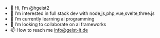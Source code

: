 - 👋 Hi, I’m @hgeist2
- 👀 I’m interested in full stack dev with node,js,php,vue,svelte,three.js
- 🌱 I’m currently learning ai programming
- 💞️ I’m looking to collaborate on ai frameworks
- 📫 How to reach me info@geist-it.de

<!---
hgeist2/hgeist2 is a ✨ special ✨ repository because its `README.md` (this file) appears on your GitHub profile.
You can click the Preview link to take a look at your changes.
--->
